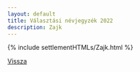 ```yaml
---
layout: default
title: Választási névjegyzék 2022
description: Zajk
---
```


{% include settlementHTMLs/Zajk.html %}

[Vissza](./)